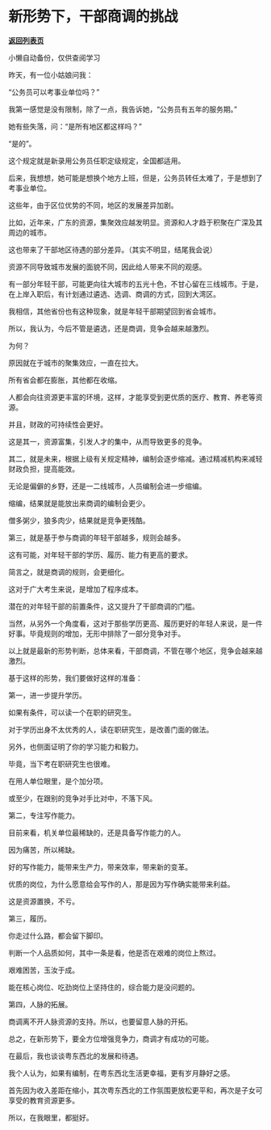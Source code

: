 # 新形势下，干部商调的挑战

[**返回列表页**](/gzh/费曼的小茶馆)

小懒自动备份，仅供查阅学习

昨天，有一位小姑娘问我：

  

“公务员可以考事业单位吗？”

  

我第一感觉是没有限制，除了一点，我告诉她，“公务员有五年的服务期。”

  

她有些失落，问：“是所有地区都这样吗？”

  

“是的”。

  

这个规定就是新录用公务员任职定级规定，全国都适用。

  

后来，我想想，她可能是想换个地方上班，但是，公务员转任太难了，于是想到了考事业单位。

  

这些年，由于区位优势的不同，地区的发展差异加剧。

  

比如，近年来，广东的资源，集聚效应越发明显。资源和人才趋于积聚在广深及其周边的城市。

  

这也带来了干部地区待遇的部分差异。（其实不明显，结尾我会说）

  

资源不同导致城市发展的面貌不同，因此给人带来不同的观感。

  

有一部分年轻干部，可能更向往大城市的五光十色，不甘心留在三线城市。于是，在上岸入职后，有计划通过遴选、选调、商调的方式，回到大湾区。

  

我相信，其他省份也有这种现象，就是年轻干部期望回到省会城市。

  

所以，我认为，今后不管是遴选，还是商调，竞争会越来越激烈。

  

为何？

  

原因就在于城市的聚集效应，一直在拉大。

  

所有省会都在膨胀，其他都在收缩。

  

人都会向往资源更丰富的环境，这样，才能享受到更优质的医疗、教育、养老等资源。

  

并且，财政的可持续性会更好。

  

这是其一，资源富集，引发人才的集中，从而导致更多的竞争。

  

其二，就是未来，根据上级有关规定精神，编制会逐步缩减。通过精减机构来减轻财政负担，提高能效。

  

无论是偏僻的乡野，还是一二线城市，人员编制会进一步缩编。

  

缩编，结果就是能放出来商调的编制会更少。

  

僧多粥少，狼多肉少，结果就是竞争更残酷。

  

第三，就是基于参与商调的年轻干部越多，规则会越多。

  

这有可能，对年轻干部的学历、履历、能力有更高的要求。

  

简言之，就是商调的规则，会更细化。

  

这对于广大考生来说，是增加了程序成本。

  

潜在的对年轻干部的前置条件，这又提升了干部商调的门槛。

当然，从另外一个角度看，这对于那些学历更高、履历更好的年轻人来说，是一件好事。毕竟规则的增加，无形中排除了一部分竞争对手。

  

以上就是最新的形势判断，总体来看，干部商调，不管在哪个地区，竞争会越来越激烈。

  

基于这样的形势，我们要做好这样的准备：

  

第一，进一步提升学历。

  

如果有条件，可以读一个在职的研究生。

  

对于学历出身不太优秀的人，读在职研究生，是改善门面的做法。

  

另外，也侧面证明了你的学习能力和毅力。

  

毕竟，当下考在职研究生也很难。

  

在用人单位眼里，是个加分项。

  

或至少，在跟别的竞争对手比对中，不落下风。

  

第二，专注写作能力。

  

目前来看，机关单位最稀缺的，还是具备写作能力的人。

  

因为痛苦，所以稀缺。

  

好的写作能力，能带来生产力，带来效率，带来新的变革。

  

优质的岗位，为什么愿意给会写作的人，那是因为写作确实能带来利益。

  

这是资源置换，不亏。

  

第三，履历。

  

你走过什么路，都会留下脚印。

  

判断一个人品质如何，其中一条是看，他是否在艰难的岗位上熬过。

  

艰难困苦，玉汝于成。

  

能在核心岗位、吃劲岗位上坚持住的，综合能力是没问题的。

  

第四，人脉的拓展。

  

商调离不开人脉资源的支持。所以，也要留意人脉的开拓。

  

总之，在新形势下，要全方位增强竞争力，商调才有成功的可能。

  

在最后，我也谈谈粤东西北的发展和待遇。

  

我个人认为，如果有编制，在粤东西北生活更幸福，更有岁月静好之感。

  

首先因为收入差距在缩小，其次粤东西北的工作氛围更放松更平和，再次是子女可享受的教育资源更多。

  

所以，在我眼里，都挺好。

